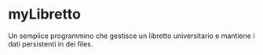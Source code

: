 # myLibretto

Un semplice programmino che gestisce un libretto universitario e mantiene i dati persistenti in dei files.
